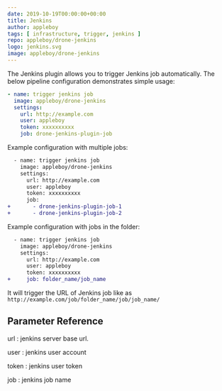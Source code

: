 ```yaml
---
date: 2019-10-19T00:00:00+00:00
title: Jenkins
author: appleboy
tags: [ infrastructure, trigger, jenkins ]
repo: appleboy/drone-jenkins
logo: jenkins.svg
image: appleboy/drone-jenkins
---
```


The Jenkins plugin allows you to trigger Jenkins job automatically. The below pipeline configuration demonstrates simple usage:

```yaml
- name: trigger jenkins job
  image: appleboy/drone-jenkins
  settings:
    url: http://example.com
    user: appleboy
    token: xxxxxxxxxx
    job: drone-jenkins-plugin-job
```

Example configuration with multiple jobs:

```diff
  - name: trigger jenkins job
    image: appleboy/drone-jenkins
    settings:
      url: http://example.com
      user: appleboy
      token: xxxxxxxxxx
      job:
+       - drone-jenkins-plugin-job-1
+       - drone-jenkins-plugin-job-2
```

Example configuration with jobs in the folder:

```diff
  - name: trigger jenkins job
    image: appleboy/drone-jenkins
    settings:
      url: http://example.com
      user: appleboy
      token: xxxxxxxxxx
+     job: folder_name/job_name
```

It will trigger the URL of Jenkins job like as `http://example.com/job/folder_name/job/job_name/`

## Parameter Reference

url
: jenkins server base url.

user
: jenkins user account

token
: jenkins user token

job
: jenkins job name
